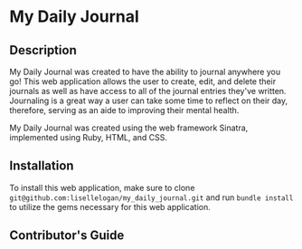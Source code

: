 # My Daily Journal

## Description

My Daily Journal was created to have the ability to journal anywhere you go! This web application allows the user to create, edit, and delete their journals as well as have access to all of the journal entries they've written. Journaling is a great way a user can take some time to reflect on their day, therefore, serving as an aide to improving their mental health.

My Daily Journal was created using the web framework Sinatra, implemented using Ruby, HTML, and CSS.

## Installation

To install this web application, make sure to clone `git@github.com:lisellelogan/my_daily_journal.git` and run `bundle install` to utilize the gems necessary for this web application.

## Contributor's Guide

